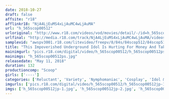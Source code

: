 ```yaml
---
date: 2018-10-27
draft: false
affsite: "r18"
afflinkr18: "NjA4LjEuMS4xLjAuMC4wLjAuMA"
url: "h_565scop00512"
urloriginal: "http://www.r18.com/videos/vod/movies/detail/-/id=h_565scop00512"
urlfinal: "http://media.r18.com/track/NjA4LjEuMS4xLjAuMC4wLjAuMA/videos/vod/movies/detail/-/id=h_565scop00512"
samplevid: "awspv3001.r18.com/litevideo/freepv/8/84s/84scop512/84scop512_dmb_w.mp4"
title: "This Impoverished Underground Idol Is Hurting For Money And Taking On A Passionate Fan In A One On One Private Film Shoot, Knowing That She Is Putting Herself In Serious Danger! She's Now Here, Without Any Stuff To Help Her, And At The Mercy Of A Creepy Otaku Who Will Force Her Into Creampie Rape!!!"
mainimgurl: "pics.r18.com/digital/video/h_565scop00512/h_565scop00512ps.jpg"
mainimgs: "h_565scop00512ps.jpg"
releasedate: "May 11, 2018"
duration: 132
productioncomp: "Scoop"
girls: ['----']
categories: ['Reluctant', 'Variety', 'Nymphomaniac', 'Cosplay', 'Idol & Celebrity', 'Creampie', 'Deep Throat', 'Hi-Def']
imgurls: ['pics.r18.com/digital/video/h_565scop00512/h_565scop00512jp-1.jpg', 'pics.r18.com/digital/video/h_565scop00512/h_565scop00512jp-2.jpg', 'pics.r18.com/digital/video/h_565scop00512/h_565scop00512jp-3.jpg', 'pics.r18.com/digital/video/h_565scop00512/h_565scop00512jp-4.jpg', 'pics.r18.com/digital/video/h_565scop00512/h_565scop00512jp-5.jpg', 'pics.r18.com/digital/video/h_565scop00512/h_565scop00512jp-6.jpg', 'pics.r18.com/digital/video/h_565scop00512/h_565scop00512jp-7.jpg', 'pics.r18.com/digital/video/h_565scop00512/h_565scop00512jp-8.jpg', 'pics.r18.com/digital/video/h_565scop00512/h_565scop00512jp-9.jpg', 'pics.r18.com/digital/video/h_565scop00512/h_565scop00512jp-10.jpg', 'pics.r18.com/digital/video/h_565scop00512/h_565scop00512jp-11.jpg', 'pics.r18.com/digital/video/h_565scop00512/h_565scop00512jp-12.jpg', 'pics.r18.com/digital/video/h_565scop00512/h_565scop00512jp-13.jpg', 'pics.r18.com/digital/video/h_565scop00512/h_565scop00512jp-14.jpg', 'pics.r18.com/digital/video/h_565scop00512/h_565scop00512jp-15.jpg', 'pics.r18.com/digital/video/h_565scop00512/h_565scop00512jp-16.jpg', 'pics.r18.com/digital/video/h_565scop00512/h_565scop00512jp-17.jpg', 'pics.r18.com/digital/video/h_565scop00512/h_565scop00512jp-18.jpg', 'pics.r18.com/digital/video/h_565scop00512/h_565scop00512jp-19.jpg', 'pics.r18.com/digital/video/h_565scop00512/h_565scop00512jp-20.jpg']
imgs: ['h_565scop00512jp-1.jpg', 'h_565scop00512jp-2.jpg', 'h_565scop00512jp-3.jpg', 'h_565scop00512jp-4.jpg', 'h_565scop00512jp-5.jpg', 'h_565scop00512jp-6.jpg', 'h_565scop00512jp-7.jpg', 'h_565scop00512jp-8.jpg', 'h_565scop00512jp-9.jpg', 'h_565scop00512jp-10.jpg', 'h_565scop00512jp-11.jpg', 'h_565scop00512jp-12.jpg', 'h_565scop00512jp-13.jpg', 'h_565scop00512jp-14.jpg', 'h_565scop00512jp-15.jpg', 'h_565scop00512jp-16.jpg', 'h_565scop00512jp-17.jpg', 'h_565scop00512jp-18.jpg', 'h_565scop00512jp-19.jpg', 'h_565scop00512jp-20.jpg']
---
```

